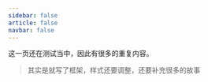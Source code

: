 ```yaml
---
sidebar: false
article: false
navbar: false
---
```

这一页还在测试当中，因此有很多的重复内容。

>   其实是就写了框架，样式还要调整，还要补充很多的故事  

<TimeLinePage :stories="myStories"/>

<script setup>
   const myStories = [
    {
      imageSrc: 'https://yamapicgo.oss-cn-nanjing.aliyuncs.com/picgoImage/202503011126097.jpg',
      title: '嘉禾一中宣讲',
      description: '去嘉禾一中宣讲，南京大学win麻了，宣讲就是win win win！',
      link:'jhyz',
      time:'2025-1-19',
      comments:'comments',
      showComments:false,
      },    
      {
      imageSrc: 'https://yamapicgo.oss-cn-nanjing.aliyuncs.com/picgoImage/202503011126096.png',
      title: '红山动物园玩去了',
      description: '逛了一上午，真的看腻了',
      link:'RedMountainZoo',
      time:'2024-10-5',
      comments:'comments',
      showComments:false,
      },      
      {
      imageSrc: 'https://yamapicgo.oss-cn-nanjing.aliyuncs.com/picgoImage/202503011147039.jpg',
      title: '除夕随便写点',
      description: '烟花只在除夕晚上好看，因为不用担心扰民',
      link:'NewYearEve',
      time:'2025-1-28',
      comments:'comments',
      showComments:false,
      },   
      { 
      imageSrc: 'https://yamapicgo.oss-cn-nanjing.aliyuncs.com/picgoImage/202503011145059.png',
      title: '寒假社会实践结束了',
      description: '其实我觉得这次社会实践更像是面向ai编程范式的实践',
      link:'SocialPractice',
      time:'2025-1-28',
      comments:'comments',
      showComments:false,
      },{
	      imageSrc: 'https://yamapicgo.oss-cn-nanjing.aliyuncs.com/picgoImage/20250307201030.png',
      title: '程序设计OJ又没过',
      description: '很简单的题目，在机房死活过不去，回来重写一遍就过了。',
      link:'‘,
      time:'2025-3-7',
      comments:'comments',
      showComments:false,
      }
    // Add more stories as needed
  ]
</script>